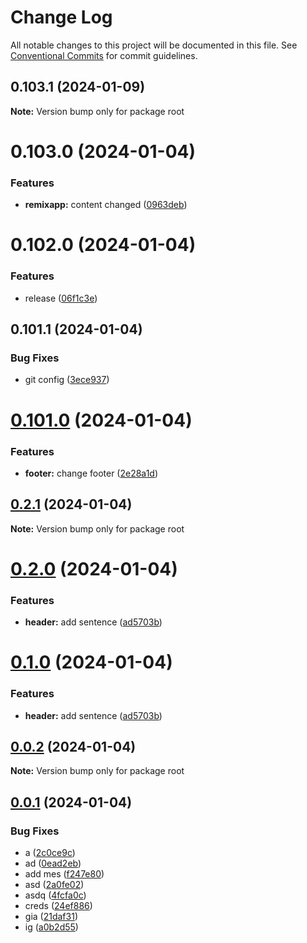 # Change Log

All notable changes to this project will be documented in this file.
See [Conventional Commits](https://conventionalcommits.org) for commit guidelines.

## 0.103.1 (2024-01-09)

**Note:** Version bump only for package root





# 0.103.0 (2024-01-04)


### Features

* **remixapp:** content changed ([0963deb](https://github.com/asilas-soap/lerna-started-example/commit/0963deb21e1a4a1d2a952b101443aedf4fc78f67))





# 0.102.0 (2024-01-04)


### Features

* release ([06f1c3e](https://github.com/asilas-soap/lerna-started-example/commit/06f1c3e86d39126701bcee1df760590a68d401b1))





## 0.101.1 (2024-01-04)


### Bug Fixes

* git config ([3ece937](https://github.com/asilas-soap/lerna-started-example/commit/3ece93758c03150d5d8f9446ea66734aec8e548f))





# [0.101.0](https://github.com/asilas-soap/lerna-started-example/compare/v0.2.1...v0.101.0) (2024-01-04)


### Features

* **footer:** change footer ([2e28a1d](https://github.com/asilas-soap/lerna-started-example/commit/2e28a1dacd4f321a06f24aa96280b945cb85b664))





## [0.2.1](https://github.com/asilas-soap/lerna-started-example/compare/v0.2.0...v0.2.1) (2024-01-04)

**Note:** Version bump only for package root





# [0.2.0](https://github.com/asilas-soap/lerna-started-example/compare/v0.0.2...v0.2.0) (2024-01-04)


### Features

* **header:** add sentence ([ad5703b](https://github.com/asilas-soap/lerna-started-example/commit/ad5703b624faff7835021df75340c7caefd6a1d5))





# [0.1.0](https://github.com/asilas-soap/lerna-started-example/compare/v0.0.2...v0.1.0) (2024-01-04)


### Features

* **header:** add sentence ([ad5703b](https://github.com/asilas-soap/lerna-started-example/commit/ad5703b624faff7835021df75340c7caefd6a1d5))





## [0.0.2](https://github.com/asilas-soap/lerna-started-example/compare/v0.0.1...v0.0.2) (2024-01-04)

**Note:** Version bump only for package root





## [0.0.1](https://github.com/asilas-soap/lerna-started-example/compare/v0.4.8...v0.0.1) (2024-01-04)


### Bug Fixes

* a ([2c0ce9c](https://github.com/asilas-soap/lerna-started-example/commit/2c0ce9c1ad24cc22d7bd643dc6610f5b1509df0d))
* ad ([0ead2eb](https://github.com/asilas-soap/lerna-started-example/commit/0ead2eb07eee7761b9881a7108a66e01738d2dbb))
* add mes ([f247e80](https://github.com/asilas-soap/lerna-started-example/commit/f247e80bc4760259b1b18da842eee05e9acc57c6))
* asd ([2a0fe02](https://github.com/asilas-soap/lerna-started-example/commit/2a0fe0249864704e1628fc56273b74750c2386fb))
* asdq ([4fcfa0c](https://github.com/asilas-soap/lerna-started-example/commit/4fcfa0c09fdc0b8fd8e76a9273c7ff3ead47c57a))
* creds ([24ef886](https://github.com/asilas-soap/lerna-started-example/commit/24ef8865bc92cd2a1fda08be546c3b4467835468))
* gia ([21daf31](https://github.com/asilas-soap/lerna-started-example/commit/21daf31abca829e4b8811575f0d6259c58fa0d89))
* ig ([a0b2d55](https://github.com/asilas-soap/lerna-started-example/commit/a0b2d5551f2049765eebf5ea6e1e74acbef13106))
